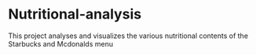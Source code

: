 # Nutritional-analysis
This project analyses and visualizes the various nutritional contents of the Starbucks and Mcdonalds menu
